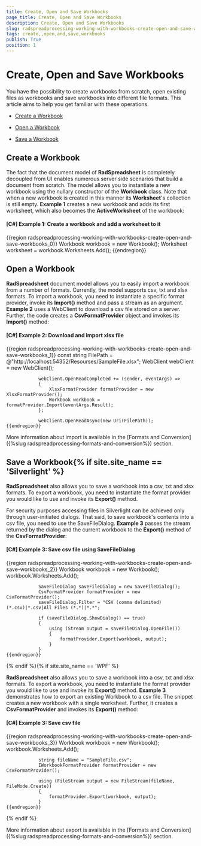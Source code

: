 ```yaml
---
title: Create, Open and Save Workbooks
page_title: Create, Open and Save Workbooks
description: Create, Open and Save Workbooks
slug: radspreadprocessing-working-with-workbooks-create-open-and-save-workbooks
tags: create,,open,and,save,workbooks
publish: True
position: 1
---
```


# Create, Open and Save Workbooks



You have the possibility to create workbooks from scratch, open existing files as workbooks and save workbooks into different file formats. This article aims to help you get familiar with these operations.
      

* [Create a Workbook](#create-a-workbook)

* [Open a Workbook](#open-a-workbook)

* [Save a Workbook](#save-a-workbook)

## Create a Workbook

The fact that the document model of __RadSpreadsheet__ is completely decoupled from UI enables numerous server side scenarios that build a document from scratch. The model allows you to instantiate a new workbook using the nullary constructor of the __Workbook__ class. Note that when a new workbook is created in this manner its __Worksheet__'s collection is still empty. __Example 1__ creates a new workbook and adds its first worksheet, which also becomes the __ActiveWorksheet__ of the workbook:
        

#### __[C#] Example 1: Create a workbook and add a worksheet to it__

{{region radspreadprocessing-working-with-workbooks-create-open-and-save-workbooks_0}}
	            Workbook workbook = new Workbook();
	            Worksheet worksheet = workbook.Worksheets.Add();
	{{endregion}}



## Open a Workbook

__RadSpreadsheet__ document model allows you to easily import a workbook from a number of formats. Currently, the model supports csv, txt and xlsx formats. To import a workbook, you need to instantiate a specific format provider, invoke its __Import()__ method and pass a stream as an argument. __Example 2__ uses a WebClient to download a csv file stored on a server. Further, the code creates a __CsvFormatProvider__ object and invokes its __Import()__ method:
        

#### __[C#] Example 2: Download and import xlsx file__

{{region radspreadprocessing-working-with-workbooks-create-open-and-save-workbooks_1}}
	            const string FilePath = @"http://localhost:54352/Resourses/SampleFile.xlsx";
	            WebClient webClient = new WebClient();
	
	            webClient.OpenReadCompleted += (sender, eventArgs) =>
	            {
	                XlsxFormatProvider formatProvider = new XlsxFormatProvider();
	                Workbook workbook = formatProvider.Import(eventArgs.Result);
	            };
	
	            webClient.OpenReadAsync(new Uri(FilePath));
	{{endregion}}



More information about import is available in the [Formats and Conversion]({%slug radspreadprocessing-formats-and-conversion%}) section.
        

## Save a Workbook{% if site.site_name == 'Silverlight' %}

__RadSpreadsheet__ also allows you to save a workbook into a csv, txt and xlsx formats. To export a workbook, you need to instantiate the format provider you would like to use and invoke its __Export()__ method.
          

For security purposes accessing files in Silverlight can be achieved only through user-initiated dialogs. That said, to save workbook's contents into a csv file, you need to use the SaveFileDialog. __Example 3__ passes the stream returned by the dialog and the current workbook to the __Export()__ method of the __CsvFormatProvider__:
          

#### __[C#] Example 3: Save csv file using SaveFileDialog__

{{region radspreadprocessing-working-with-workbooks-create-open-and-save-workbooks_2}}
	            Workbook workbook = new Workbook();
	            workbook.Worksheets.Add();
	
	            SaveFileDialog saveFileDialog = new SaveFileDialog();
	            CsvFormatProvider formatProvider = new CsvFormatProvider();
	            saveFileDialog.Filter = "CSV (comma delimited) (*.csv)|*.csv|All Files (*.*)|*.*";
	
	            if (saveFileDialog.ShowDialog() == true)
	            {
	                using (Stream output = saveFileDialog.OpenFile())
	                {
	                    formatProvider.Export(workbook, output);
	                }
	            }
	{{endregion}}

{% endif %}{% if site.site_name == 'WPF' %}

__RadSpreadsheet__ also allows you to save a workbook into a csv, txt and xlsx formats. To export a workbook, you need to instantiate the format provider you would like to use and invoke its __Export()__ method. __Example 3__ demonstrates how to export an existing Workbook to a csv file. The snippet creates a new workbook with a single worksheet. Further, it
            creates a __CsvFormatProvider__ and invokes its __Export()__ method:
          

#### __[C#] Example 3: Save csv file__

{{region radspreadprocessing-working-with-workbooks-create-open-and-save-workbooks_3}}
	            Workbook workbook = new Workbook();
	            workbook.Worksheets.Add();
	
	            string fileName = "SampleFile.csv";
	            IWorkbookFormatProvider formatProvider = new CsvFormatProvider();
	
	            using (FileStream output = new FileStream(fileName, FileMode.Create))
	            {
	                formatProvider.Export(workbook, output);
	            }
	{{endregion}}

{% endif %}

More information about export is available in the [Formats and Conversion]({%slug radspreadprocessing-formats-and-conversion%}) section.
        
